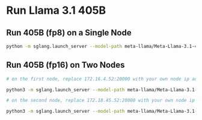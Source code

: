 # Run Llama 3.1 405B

## Run 405B (fp8) on a Single Node

```bash
python -m sglang.launch_server --model-path meta-llama/Meta-Llama-3.1-405B-Instruct-FP8 --tp 8
```

## Run 405B (fp16) on Two Nodes

```bash
# on the first node, replace 172.16.4.52:20000 with your own node ip address and port

python3 -m sglang.launch_server --model-path meta-llama/Meta-Llama-3.1-405B-Instruct --tp 16 --dist-init-addr-addr 172.16.4.52:20000 --nnodes 2 --node-rank 0

# on the second node, replace 172.18.45.52:20000 with your own node ip address and port

python3 -m sglang.launch_server --model-path meta-llama/Meta-Llama-3.1-405B-Instruct --tp 16 --dist-init-addr-addr 172.18.45.52:20000 --nnodes 2 --node-rank 1
```
